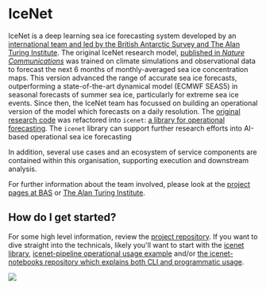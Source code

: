 # IceNet

IceNet is a deep learning sea ice forecasting system developed by an [international team and led by the British Antarctic Survey and The Alan Turing Institute](https://www.bas.ac.uk/media-post/artificial-intelligence-to-help-predict-arctic-sea-ice-loss/).
The original IceNet research model, [published in *Nature Communications*](https://www.nature.com/articles/s41467-021-25257-4) was trained on climate simulations and observational data to forecast the next 6 months of monthly-averaged sea ice concentration maps.
This version advanced the range of accurate sea ice forecasts, outperforming a state-of-the-art dynamical model (ECMWF SEAS5) in seasonal forecasts of summer sea ice, particularly for extreme sea ice events.
Since then, the IceNet team has focussed on building an operational version of the model which forecasts on a daily resolution.
The [original research code](https://www.github.com/tom-andersson/icenet-paper) was refactored into `icenet`: [a library for operational forecasting](https://github.com/icenet-ai/icenet).
The `icenet` library can support further research efforts into AI-based operational sea ice forecasting

In addition, several use cases and an ecosystem of service components are contained within this organisation, supporting execution and downstream analysis. 

For further information about the team involved, please look at the [project pages at BAS](https://www.bas.ac.uk/project/icenet/) or [The Alan Turing Institute](https://www.turing.ac.uk/news/artificial-intelligence-help-predict-arctic-sea-ice-loss). 

## How do I get started?

For some high level information, review the [project repository](https://github.com/icenet-ai/icenet-project). If you want to dive straight into the technicals, likely you'll want to start with the [icenet library](https://github.com/icenet-ai/icenet/), [icenet-pipeline operational usage example](https://github.com/icenet-ai/icenet-pipeline/) and/or [the icenet-notebooks repository which explains both CLI and programmatic usage](https://github.com/icenet-ai/icenet-notebooks/).

<!--

**Here are some ideas to get you started:**

🙋‍♀️ A short introduction - what is your organization all about?
🌈 Contribution guidelines - how can the community get involved?
👩‍💻 Useful resources - where can the community find your docs? Is there anything else the community should know?
🍿 Fun facts - what does your team eat for breakfast?
🧙 Remember, you can do mighty things with the power of [Markdown](https://docs.github.com/github/writing-on-github/getting-started-with-writing-and-formatting-on-github/basic-writing-and-formatting-syntax)
-->

![](https://scotthosking.com/images/icenet/icenet_architecture.png)
